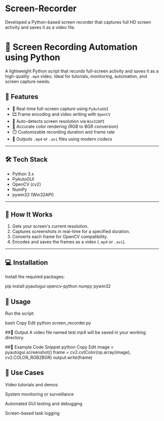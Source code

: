 # Screen-Recorder
Developed a Python-based screen recorder that captures full HD screen activity and saves it as a video file.
# 🎥 Screen Recording Automation using Python

A lightweight Python script that records full-screen activity and saves it as a high-quality `.mp4` video. Ideal for tutorials, monitoring, automation, and screen capture needs.

## 🚀 Features

- 📸 Real-time full-screen capture using `PyAutoGUI`
- 🎞️ Frame encoding and video writing with `OpenCV`
- 📐 Auto-detects screen resolution via `Win32API`
- 🎨 Accurate color rendering (RGB to BGR conversion)
- ⏱️ Customizable recording duration and frame rate
- 💾 Outputs `.mp4` or `.avi` files using modern codecs

---

## 🛠️ Tech Stack

- Python 3.x
- PyAutoGUI
- OpenCV (cv2)
- NumPy
- pywin32 (Win32API)

---

## 📄 How It Works

1. Gets your screen's current resolution.
2. Captures screenshots in real-time for a specified duration.
3. Converts each frame for OpenCV compatibility.
4. Encodes and saves the frames as a video (`.mp4` or `.avi`).

---

## 💻 Installation

Install the required packages:


pip install pyautogui opencv-python numpy pywin32

## 📁 Usage
Run the script:

bash
Copy
Edit
python screen_recorder.py

##📂 Output
A video file named test.mp4 will be saved in your working directory.

##🧪 Example Code Snippet
python
Copy
Edit
image = pyautogui.screenshot()
frame = cv2.cvtColor(np.array(image), cv2.COLOR_RGB2BGR)
output.write(frame)

## 📌 Use Cases
Video tutorials and demos

System monitoring or surveillance

Automated GUI testing and debugging

Screen-based task logging


